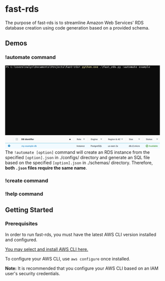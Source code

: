 # fast-rds

The purpose of fast-rds is to streamline Amazon Web Services' RDS database creation using code generation based on a provided schema.

## Demos

### !automate command
 ![!automate command demo](/demo-automate.gif)
 ![Resulting database in RDS](/demo-automate.png)
 The `!automate [option]` command will create an RDS instance from the specified `[option].json` in ./configs/ directory and generate an SQL file based on the specified `[option].json` in ./schemas/ directory. Therefore, **both `.json` files require the same name**.
 
### !create command

### !help command

## Getting Started

### Prerequisites

In order to run fast-rds, you must have the latest AWS CLI version installed and configured.

[You may select and install AWS CLI here.](https://aws.amazon.com/cli/)

To configure your AWS CLI, use `aws configure` once installed.

**Note:** It is recommended that you configure your AWS CLI based on an IAM user's security credentials.
